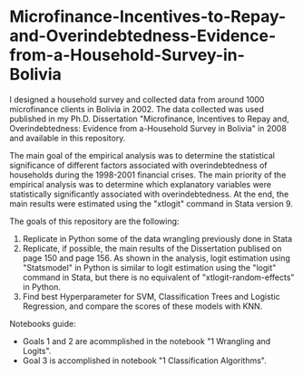 # Microfinance-Incentives-to-Repay-and-Overindebtedness-Evidence-from-a-Household-Survey-in-Bolivia

I designed a household survey and collected data from around 1000 microfinance clients in Bolivia in 2002.
The data collected was used published in my Ph.D. Dissertation "Microfinance, Incentives to Repay and, Overindebtedness: Evidence from a-Household Survey in Bolivia" in 2008 and available in this repository.

The main goal of the empirical analysis was to determine the statistical significance of different factors associated with overindebtedness of households during the 1998-2001 financial crises. The main priority of the empirical analysis was to determine which explanatory variables were statistically significantly associated with overindebtedness.  At the end, the main results were estimated using the "xtlogit" command in Stata version 9.

The goals of this repository are the following:
1) Replicate in Python some of the data wrangling previously done in Stata
2) Replicate, if possible, the main results of the Dissertation publised on page 150 and page 156.  As shown in the analysis, logit estimation using "Statsmodel" in Python is similar to logit estimation using the "logit" command in Stata, but there is no equivalent of "xtlogit-random-effects" in Python.
3) Find best Hyperparameter for SVM, Classification Trees and Logistic Regression, and compare the scores of these models with KNN.

Notebooks guide:
- Goals 1 and 2 are acommplished in the notebook "1 Wrangling and Logits".
- Goal 3 is accomplished in notebook "1 Classification Algorithms".
